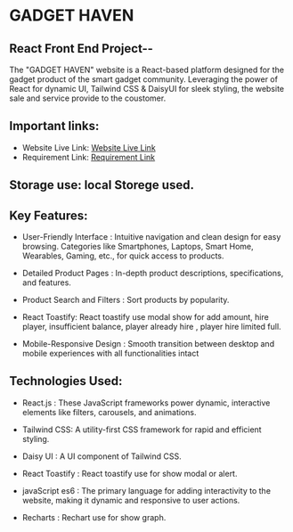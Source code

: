 # GADGET HAVEN

## React Front End Project--

The "GADGET HAVEN" website is a React-based platform designed for the gadget product of the smart gadget community. Leveraging the power of React for dynamic UI, Tailwind CSS & DaisyUI for sleek styling, the website sale and service provide to the coustomer.

## Important links:

- Website Live Link: [Website Live Link](https://gadget-haven-bd.surge.sh/)
- Requirement Link: [Requirement Link](https://jade-ema-74.tiiny.site/)


## Storage use: local Storege used.

## Key Features:

- User-Friendly Interface : Intuitive navigation and clean design for easy browsing. Categories like Smartphones, Laptops, Smart Home, Wearables, Gaming, etc., for quick access to products. 

- Detailed Product Pages : In-depth product descriptions, specifications, and features.

- Product Search and Filters : Sort products by popularity.

- React Toastify: React toastify use modal show for add amount, hire player, insufficient balance, player already hire , player hire limited full.

- Mobile-Responsive Design : Smooth transition between desktop and mobile experiences with all functionalities intact

## Technologies Used:

- React.js : These JavaScript frameworks power dynamic, interactive elements like filters, carousels, and animations.

- Tailwind CSS: A utility-first CSS framework for rapid and efficient styling.

- Daisy UI : A UI component of Tailwind CSS.

- React Toastify : React toastify use for show modal or alert.

- javaScript es6 : The primary language for adding interactivity to the website, making it dynamic and responsive to user actions.

- Recharts : Rechart use for show graph.

